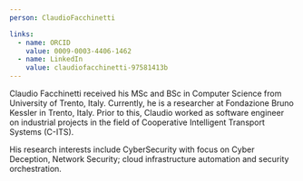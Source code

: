 ```yaml
---
person: ClaudioFacchinetti

links:
  - name: ORCID
    value: 0009-0003-4406-1462
  - name: LinkedIn
    value: claudiofacchinetti-97581413b
---
```


Claudio Facchinetti received his MSc and BSc in Computer Science from University of Trento, Italy. Currently, he is a researcher at Fondazione Bruno Kessler in Trento, Italy. Prior to this, Claudio worked as software engineer on industrial projects in the field of Cooperative Intelligent Transport Systems (C-ITS).

His research interests include CyberSecurity with focus on Cyber Deception, Network Security; cloud infrastructure automation and security orchestration.
